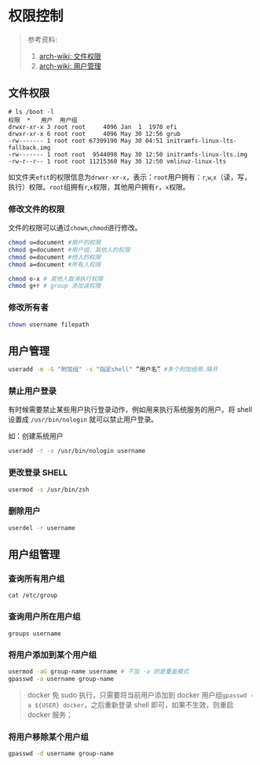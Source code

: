 # 权限控制

> 参考资料:
>
> 1. [arch-wiki: 文件权限](https://wiki.archlinuxcn.org/wiki/%E6%96%87%E4%BB%B6%E6%9D%83%E9%99%90%E4%B8%8E%E5%B1%9E%E6%80%A7)
> 2. [arch-wiki: 用户管理](https://wiki.archlinuxcn.org/wiki/%E7%94%A8%E6%88%B7%E5%92%8C%E7%94%A8%E6%88%B7%E7%BB%84)

## 文件权限

```
# ls /boot -l
权限	*	用户	用户组
drwxr-xr-x 3 root root     4096 Jan  1  1970 efi
drwxr-xr-x 6 root root     4096 May 30 12:56 grub
-rw------- 1 root root 67309190 May 30 04:51 initramfs-linux-lts-fallback.img
-rw------- 1 root root  9544098 May 30 12:50 initramfs-linux-lts.img
-rw-r--r-- 1 root root 11215360 May 30 12:50 vmlinuz-linux-lts
```

如文件夹`efit`的权限信息为`drwxr-xr-x`，表示：`root`用户拥有：`r`,`w`,`x`（读，写，执行）权限。`root`组拥有`r`,`x`权限，其他用户拥有`r`，`x`权限。

### 修改文件的权限

文件的权限可以通过`chown`,`chmod`进行修改。

```sh
chmod u=document #用户的权限
chmod g=document #用户组，其他人的权限
chmod o=document #他人的权限
chmod a=document #所有人权限

chmod o-x # 其他人取消执行权限
chmod g+r # group 添加读权限
```

### 修改所有者

```sh
chown username filepath
```

## 用户管理

```sh
useradd -m -G "附加组" -s "指定shell" “用户名” #多个附加组用.隔开
```

### 禁止用户登录

有时候需要禁止某些用户执行登录动作，例如用来执行系统服务的用户。将 shell 设置成 `/usr/bin/nologin` 就可以禁止用户登录。

如：创建系统用户

```sh
useradd -r -s /usr/bin/nologin username
```

### 更改登录 SHELL

```sh
usermod -s /usr/bin/zsh
```

### 删除用户

```sh
userdel -r username
```

## 用户组管理

### 查询所有用户组

```
cat /etc/group
```

### 查询用户所在用户组

```
groups username
```

### 将用户添加到某个用户组

```sh
usermod -aG group-name username # 不加 -a 则是覆盖模式
gpasswd -a username group-name
```

> docker 免 sudo 执行，只需要将当前用户添加到 docker 用户组`gpasswd -a ${USER} docker`，之后重新登录 shell 即可，如果不生效，则重启 docker 服务；

### 将用户移除某个用户组

```sh
gpasswd -d username group-name
```
